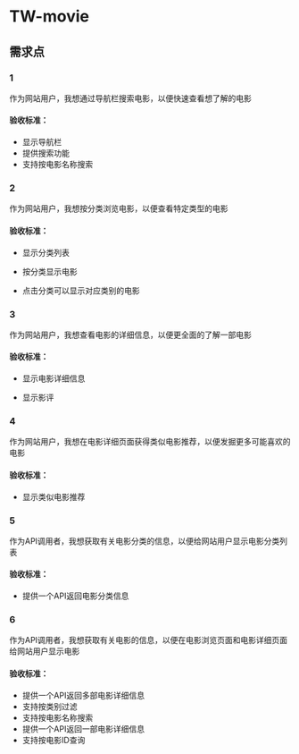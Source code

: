 # TW-movie

## 需求点

### 1

作为网站用户，我想通过导航栏搜索电影，以便快速查看想了解的电影

#### 验收标准：

- 显示导航栏
- 提供搜索功能
- 支持按电影名称搜索

### 2

作为网站用户，我想按分类浏览电影，以便查看特定类型的电影

#### 验收标准：

- 显示分类列表

- 按分类显示电影

- 点击分类可以显示对应类别的电影

### 3

作为网站用户，我想查看电影的详细信息，以便更全面的了解一部电影

#### 验收标准：

- 显示电影详细信息

- 显示影评

### 4

作为网站用户，我想在电影详细页面获得类似电影推荐，以便发掘更多可能喜欢的电影

#### 验收标准：

- 显示类似电影推荐

### 5

作为API调用者，我想获取有关电影分类的信息，以便给网站用户显示电影分类列表

#### 验收标准：

- 提供一个API返回电影分类信息

### 6

作为API调用者，我想获取有关电影的信息，以便在电影浏览页面和电影详细页面给网站用户显示电影

#### 验收标准：

- 提供一个API返回多部电影详细信息
- 支持按类别过滤
- 支持按电影名称搜索
- 提供一个API返回一部电影详细信息
- 支持按电影ID查询